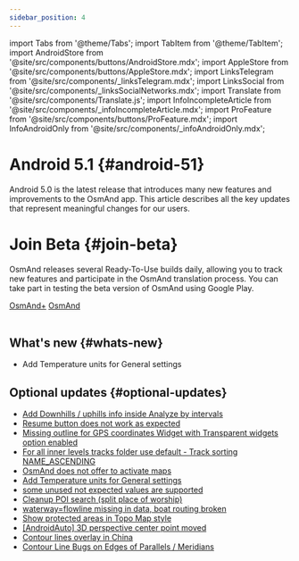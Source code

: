 ```yaml
---
sidebar_position: 4
---
```


import Tabs from '@theme/Tabs';
import TabItem from '@theme/TabItem';
import AndroidStore from '@site/src/components/buttons/AndroidStore.mdx';
import AppleStore from '@site/src/components/buttons/AppleStore.mdx';
import LinksTelegram from '@site/src/components/_linksTelegram.mdx';
import LinksSocial from '@site/src/components/_linksSocialNetworks.mdx';
import Translate from '@site/src/components/Translate.js';
import InfoIncompleteArticle from '@site/src/components/_infoIncompleteArticle.mdx';
import ProFeature from '@site/src/components/buttons/ProFeature.mdx';
import InfoAndroidOnly from '@site/src/components/_infoAndroidOnly.mdx';  


# Android 5.1 {#android-51}

Android 5.0 is the latest release that introduces many new features and improvements to the OsmAnd app. This article describes all the key updates that represent meaningful changes for our users.

# Join Beta {#join-beta}

OsmAnd releases several Ready-To-Use builds daily, allowing you to track new features and participate in the OsmAnd translation process. You can take part in testing the beta version of OsmAnd using Google Play.

<div class="button-row">
  <a class="button button--active" href="https://play.google.com/apps/testing/net.osmand.plus">OsmAnd+</a>
  <a class="button button--active" href="https://play.google.com/apps/testing/net.osmand">OsmAnd</a>
</div>  

<br/>


## What's new {#whats-new}

- Add Temperature units for General settings


## Optional updates {#optional-updates}

<!-- ***Example***  -->

- [Add Downhills / uphills info inside Analyze by intervals](https://github.com/osmandapp/OsmAnd-Issues/issues/2878)
- [Resume button does not work as expected](https://github.com/osmandapp/OsmAnd/issues/21842)
- [Missing outline for GPS coordinates Widget with Transparent widgets option enabled](https://github.com/osmandapp/OsmAnd/issues/22258)
- [For all inner levels tracks folder use default - Track sorting NAME_ASCENDING](https://github.com/osmandapp/OsmAnd/issues/22256)
- [OsmAnd does not offer to activate maps](https://github.com/osmandapp/OsmAnd/issues/21302)
- [Add Temperature units for General settings](https://github.com/osmandapp/OsmAnd-Issues/issues/2792)
- [some unused not expected values are supported](https://github.com/osmandapp/OsmAnd/issues/22103)
- [Cleanup POI search (split place of worship)](https://github.com/osmandapp/OsmAnd/issues/21972)
- [waterway=flowline missing in data, boat routing broken](https://github.com/osmandapp/OsmAnd/issues/22512)
- [Show protected areas in Topo Map style](https://github.com/osmandapp/OsmAnd/issues/22168)
- [[AndroidAuto] 3D perspective center point moved](https://github.com/osmandapp/OsmAnd/issues/22304)
- [Contour lines overlay in China](https://github.com/osmandapp/OsmAnd/issues/22434)
- [Contour Line Bugs on Edges of Parallels / Meridians](https://github.com/osmandapp/OsmAnd/issues/21738)






